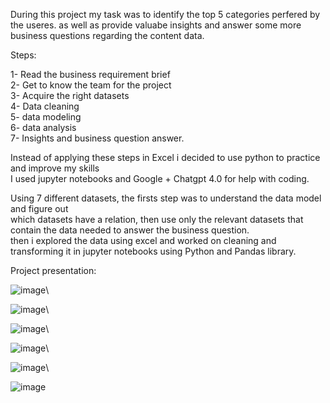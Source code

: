 During this project my task was to identify the top 5 categories perfered by the useres.
as well as provide valuabe insights and answer some more business questions regarding the content data.






Steps:

1- Read the business requirement brief\
2- Get to know the team for the project\
3- Acquire the right datasets\
4- Data cleaning\
5- data modeling\
6- data analysis\
7- Insights and business question answer.



Instead of applying these steps in Excel i decided to use python to practice and improve my skills\
I used jupyter notebooks and Google + Chatgpt 4.0 for help with coding.


Using 7 different datasets, the firsts step was to understand the data model and figure out\
which datasets have a relation, then use only the relevant datasets that contain the data needed to answer the business question.\
then i explored the data using excel and worked on cleaning and transforming it in jupyter notebooks using Python and Pandas library.


Project presentation:

![image](https://github.com/user-attachments/assets/188cefcd-0467-423b-a508-c2c369a5d852)\

![image](https://github.com/user-attachments/assets/f0e4daf8-ba41-4b72-afe1-f4859587e241)\

![image](https://github.com/user-attachments/assets/a7a4eb10-d3a8-4859-8e0b-a53312885fe5)\

![image](https://github.com/user-attachments/assets/4230e4df-d25a-436b-ae9b-7ee721a203c0)\

![image](https://github.com/user-attachments/assets/040de507-1d0c-466e-b082-6a0da95cdb9e)\

![image](https://github.com/user-attachments/assets/dd336b00-c8ed-4a85-b41a-bbd103ea69a1)




